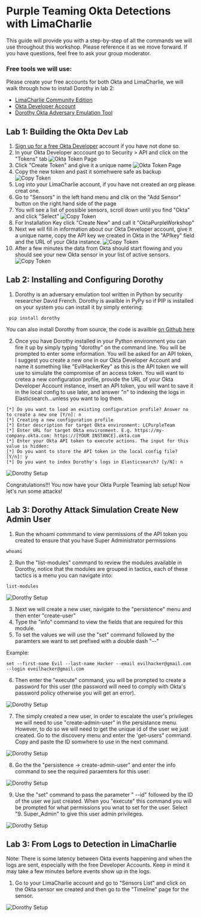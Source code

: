 # Purple Teaming Okta Detections with LimaCharlie

This guide will provide you with a step-by-step of all the commands we will use throughout this workshop. Please reference it as we move forward. If you have questions, feel free to ask your group moderator.

### Free tools we will use:

Please create your free accounts for both Okta and LimaCharlie, we will walk through how to install Dorothy in lab 2:

- [LimaCharlie Community Edition](https://free.limacharlie.io/)
- [Okta Developer Account](https://developer.okta.com/signup/)
- [Dorothy Okta Adversary Emulation Tool](https://github.com/elastic/dorothy)

## Lab 1: Building the Okta Dev Lab

1. [Sign up for a free Okta Developer](https://developer.okta.com/signup/) account if you have not done so.
2. In your Okta Developer acccount go to Security > API and click on the "Tokens" tab
![Okta Token Page](/img/okta1.png)
3. Click "Create Token" and give it a unique name
![Okta Token Page](/img/okta2.png)
4. Copy the new token and past it somehwere safe as backup
![Copy Token](/img/okta3a.png)
5. Log into your LimaCharlie account, if you have not created an org please creat one.
6. Go to "Sensors" in the left hand menu and clik on the "Add Sensor" button on the right hand side of the page
7. You will see a list of possible sensors, scroll down until you find "Okta" and click "Select"
![Copy Token](/img/lcokta0.png)
8. For Installation Key click "Create New" and call it "OktaPurpleWorkshop"
9. Next we will fill in information about our Okta Developer account, give it a unique name, copy the API key we created in Okta in the "APIkey" field and the URL of your Okta instance. 
![Copy Token](/img/lcokta1.png)
10. After a few minutes the data from Okta should start flowing and you should see your new Okta sensor in your list of active sensors.
![Copy Token](/img/lcokta2.png)

## Lab 2: Installing and Configuring Dorothy

1. Dorothy is an adversary emulation tool written in Python by security researcher David French. Dorothy is availble in PyPy so if PIP is installed on your system you can install it by simply entering: 

```
 pip install dorothy
```

You can also install Dorothy from source, the code is availble [on Github here](https://github.com/elastic/dorothy)

2. Once you have Dorothy installed in your Python environment you can fire it up by simply typing "dorothy" on the command line. 
You will be prompted to enter some information. You will be asked for an API token, I suggest you create a new one in our Okta Developer Account and name it something like "EvilHackerKey" as this is the API token we will use to simulate the compromise of an access token. You will want to cretea a new configuration profile, provide the URL of your Okta Developer Account instance, insert an API token, you will want to save it in the local config to use later, and answer "n" to indexing the logs in Elasticsearch...unless you want to log them. 

```
[*] Do you want to load an existing configuration profile? Answer no to create a new one [Y/n]: n
[*] Creating a new configuration profile
[*] Enter description for target Okta environment: LCPurpleTeam
[*] Enter URL for target Okta environment. E.g. https://my-company.okta.com: https://[YOUR INSTANCE].okta.com
[*] Enter your Okta API token to execute actions. The input for this value is hidden: 
[*] Do you want to store the API token in the local config file? [Y/n]: y
[*] Do you want to index Dorothy's logs in Elasticsearch? [y/N]: n
```

![Dorothy Setup](/img/dorothy1.png)

Congratulations!!! You now have your Okta Purple Teaming lab setup! Now let's run some attacks! 


## Lab 3: Dorothy Attack Simulation Create New Admin User

1. Run the whoami commmand to view permissions of the API token you created to ensure that you have Super Administrator permissions
```
whoami
```
2. Run the "list-modules" command to review the modules available in Dorothy, notice that the modules are grouped in tactics, each of these tactics is a menu you can navigate into:
```
list-modules
```
![Dorothy Setup](/img/dorothy2.png)

3. Next we will create a new user, navigate to the "persistence" menu and then enter "create-user"
4. Type the "info" command to view the fields that are required for this module. 
5. To set the values we will use the "set" command followed by the paramters we want to set prefixed with a double dash "--"

Example: 
```
set --first-name Evil --last-name Hacker --email evilhacker@gmail.com --login eveilhacker@gmail.com
```
6. Then enter the "execute" command, you will be prompted to create a password for this user (the password will need to comply with Okta's password policy otherwise you will get an error).

![Dorothy Setup](/img/dorothy3.png)

7. The simply created a new user, in order to escalate the user's privileges we will need to use "create-admin-user" in the persistance menu. However, to do so we will need to get the unique id of the user we just created. Go to the discovery menu and enter the 'get-users" command. Copy and paste the ID somwhere to use in the next command.

![Dorothy Setup](/img/dorothy_get_users.png)

8. Go the the "persistence -> create-admin-user" and enter the info command to see the required paraemters for this user: 

![Dorothy Setup](/img/create_admin_user1.png)

9. Use the "set" command to pass the parameter " --id" followed by the ID of the user we just created. When you "execute" this command you will be prompted for what permissions you wnat to set for the user. Select "9. Super_Admin" to give this user admin privileges.

![Dorothy Setup](/img/create_admin_user2.png)

## Lab 3: From Logs to Detection in LimaCharlie 

Note: There is some latency between Okta events happening and when the logs are sent, especially with the free Developer Accounts. Keep in mind it may take a few minutes before events show up in the logs. 

1. Go to your LimaCharlie account and go to "Sensors List" and click on the Okta sensor we created and then go to the "Timeline" page for the sensor. 

![Dorothy Setup](/img/okta_sensor_timeline.png)



